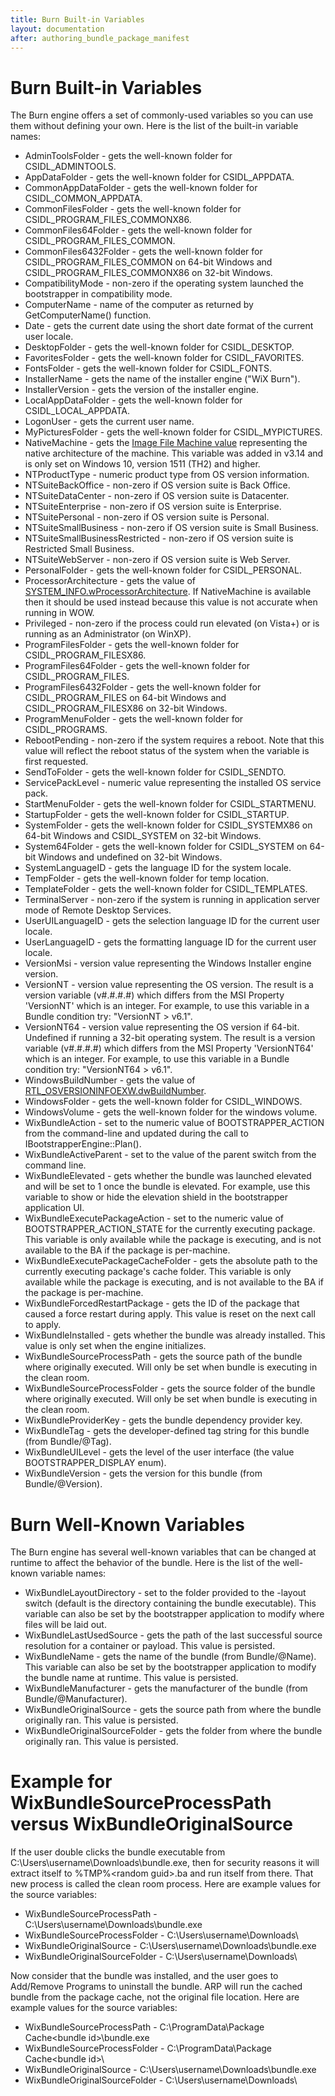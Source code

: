 ```yaml
---
title: Burn Built-in Variables
layout: documentation
after: authoring_bundle_package_manifest
---
```

# Burn Built-in Variables

The Burn engine offers a set of commonly-used variables so you can use them without defining your own. Here is the list of the built-in variable names:

* AdminToolsFolder - gets the well-known folder for CSIDL\_ADMINTOOLS.
* AppDataFolder - gets the well-known folder for CSIDL\_APPDATA.
* CommonAppDataFolder - gets the well-known folder for CSIDL\_COMMON\_APPDATA.
* CommonFilesFolder - gets the well-known folder for CSIDL\_PROGRAM\_FILES\_COMMONX86.
* CommonFiles64Folder - gets the well-known folder for CSIDL\_PROGRAM\_FILES\_COMMON.
* CommonFiles6432Folder - gets the well-known folder for CSIDL\_PROGRAM\_FILES\_COMMON on 64-bit Windows and CSIDL\_PROGRAM\_FILES\_COMMONX86 on 32-bit Windows.
* CompatibilityMode - non-zero if the operating system launched the bootstrapper in compatibility mode.
* ComputerName - name of the computer as returned by GetComputerName() function.
* Date - gets the current date using the short date format of the current user locale.
* DesktopFolder - gets the well-known folder for CSIDL\_DESKTOP.
* FavoritesFolder - gets the well-known folder for CSIDL\_FAVORITES.
* FontsFolder - gets the well-known folder for CSIDL\_FONTS.
* InstallerName - gets the name of the installer engine (&quot;WiX Burn&quot;).
* InstallerVersion - gets the version of the installer engine.
* LocalAppDataFolder - gets the well-known folder for CSIDL\_LOCAL\_APPDATA.
* LogonUser - gets the current user name.
* MyPicturesFolder - gets the well-known folder for CSIDL\_MYPICTURES.
* NativeMachine - gets the [Image File Machine value](https://docs.microsoft.com/en-us/windows/win32/sysinfo/image-file-machine-constants) representing the native architecture of the machine. This variable was added in v3.14 and is only set on Windows 10, version 1511 (TH2) and higher.
* NTProductType - numeric product type from OS version information.
* NTSuiteBackOffice - non-zero if OS version suite is Back Office.
* NTSuiteDataCenter - non-zero if OS version suite is Datacenter.
* NTSuiteEnterprise - non-zero if OS version suite is Enterprise.
* NTSuitePersonal - non-zero if OS version suite is Personal.
* NTSuiteSmallBusiness - non-zero if OS version suite is Small Business.
* NTSuiteSmallBusinessRestricted - non-zero if OS version suite is Restricted Small Business.
* NTSuiteWebServer - non-zero if OS version suite is Web Server.
* PersonalFolder - gets the well-known folder for CSIDL\_PERSONAL.
* ProcessorArchitecture - gets the value of [SYSTEM_INFO.wProcessorArchitecture](http://msdn.microsoft.com/en-us/library/windows/desktop/ms724958%28v=vs.85%29.aspx). If NativeMachine is available then it should be used instead because this value is not accurate when running in WOW.
* Privileged - non-zero if the process could run elevated (on Vista+) or is running as an Administrator (on WinXP).
* ProgramFilesFolder - gets the well-known folder for CSIDL\_PROGRAM\_FILESX86.
* ProgramFiles64Folder - gets the well-known folder for CSIDL\_PROGRAM\_FILES.
* ProgramFiles6432Folder - gets the well-known folder for CSIDL\_PROGRAM\_FILES on 64-bit Windows and CSIDL\_PROGRAM\_FILESX86 on 32-bit Windows.
* ProgramMenuFolder - gets the well-known folder for CSIDL\_PROGRAMS.
* RebootPending - non-zero if the system requires a reboot. Note that this value will reflect the reboot status of the system when the variable is first requested.
* SendToFolder - gets the well-known folder for CSIDL\_SENDTO.
* ServicePackLevel - numeric value representing the installed OS service pack.
* StartMenuFolder - gets the well-known folder for CSIDL\_STARTMENU.
* StartupFolder - gets the well-known folder for CSIDL\_STARTUP.
* SystemFolder - gets the well-known folder for CSIDL\_SYSTEMX86 on 64-bit Windows and CSIDL\_SYSTEM on 32-bit Windows.
* System64Folder - gets the well-known folder for CSIDL\_SYSTEM on 64-bit Windows and undefined on 32-bit Windows.
* SystemLanguageID - gets the language ID for the system locale.
* TempFolder - gets the well-known folder for temp location.
* TemplateFolder - gets the well-known folder for CSIDL\_TEMPLATES.
* TerminalServer - non-zero if the system is running in application server mode of Remote Desktop Services.
* UserUILanguageID - gets the selection language ID for the current user locale.
* UserLanguageID - gets the formatting language ID for the current user locale.
* VersionMsi - version value representing the Windows Installer engine version.
* VersionNT - version value representing the OS version. The result is a version variable (v#.#.#.#) which differs from the MSI Property &apos;VersionNT&apos; which is an integer. For example, to use this variable in a Bundle condition try: &quot;VersionNT &gt; v6.1&quot;.
* VersionNT64 - version value representing the OS version if 64-bit. Undefined if running a 32-bit operating system. The result is a version variable (v#.#.#.#) which differs from the MSI Property &apos;VersionNT64&apos; which is an integer. For example, to use this variable in a Bundle condition try: &quot;VersionNT64 &gt; v6.1&quot;.
* WindowsBuildNumber - gets the value of [RTL_OSVERSIONINFOEXW.dwBuildNumber](https://docs.microsoft.com/en-us/windows-hardware/drivers/ddi/wdm/ns-wdm-_osversioninfoexw).
* WindowsFolder - gets the well-known folder for CSIDL\_WINDOWS.
* WindowsVolume - gets the well-known folder for the windows volume.
* WixBundleAction - set to the numeric value of BOOTSTRAPPER\_ACTION from the command-line and updated during the call to IBootstrapperEngine::Plan().
* WixBundleActiveParent - set to the value of the parent switch from the command line.
* WixBundleElevated - gets whether the bundle was launched elevated and will be set to 1 once the bundle is elevated. For example, use this variable to show or hide the elevation shield in the bootstrapper application UI.
* WixBundleExecutePackageAction - set to the numeric value of BOOTSTRAPPER_ACTION_STATE for the currently executing package. This variable is only available while the package is executing, and is not available to the BA if the package is per-machine.
* WixBundleExecutePackageCacheFolder - gets the absolute path to the currently executing package&apos;s cache folder. This variable is only available while the package is executing, and is not available to the BA if the package is per-machine.
* WixBundleForcedRestartPackage - gets the ID of the package that caused a force restart during apply. This value is reset on the next call to apply.
* WixBundleInstalled - gets whether the bundle was already installed. This value is only set when the engine initializes.
* WixBundleSourceProcessPath - gets the source path of the bundle where originally executed. Will only be set when bundle is executing in the clean room.
* WixBundleSourceProcessFolder - gets the source folder of the bundle where originally executed. Will only be set when bundle is executing in the clean room.
* WixBundleProviderKey - gets the bundle dependency provider key.
* WixBundleTag - gets the developer-defined tag string for this bundle (from Bundle/@Tag).
* WixBundleUILevel - gets the level of the user interface (the value BOOTSTRAPPER\_DISPLAY enum).
* WixBundleVersion - gets the version for this bundle (from Bundle/@Version).

# Burn Well-Known Variables

The Burn engine has several well-known variables that can be changed at runtime to affect the behavior of the bundle. Here is the list of the well-known variable names:

* WixBundleLayoutDirectory - set to the folder provided to the -layout switch (default is the directory containing the bundle executable). This variable can also be set by the bootstrapper application to modify where files will be laid out.
* WixBundleLastUsedSource - gets the path of the last successful source resolution for a container or payload. This value is persisted.
* WixBundleName - gets the name of the bundle (from Bundle/@Name). This variable can also be set by the bootstrapper application to modify the bundle name at runtime. This value is persisted.
* WixBundleManufacturer - gets the manufacturer of the bundle (from Bundle/@Manufacturer).
* WixBundleOriginalSource - gets the source path from where the bundle originally ran. This value is persisted.
* WixBundleOriginalSourceFolder - gets the folder from where the bundle originally ran. This value is persisted.

# Example for WixBundleSourceProcessPath versus WixBundleOriginalSource

If the user double clicks the bundle executable from C:\Users\username\Downloads\bundle.exe, then for security reasons it will extract itself to %TMP%\<random guid>\.ba and run itself from there.
That new process is called the clean room process.
Here are example values for the source variables:

* WixBundleSourceProcessPath - C:\Users\username\Downloads\bundle.exe
* WixBundleSourceProcessFolder - C:\Users\username\Downloads\
* WixBundleOriginalSource - C:\Users\username\Downloads\bundle.exe
* WixBundleOriginalSourceFolder - C:\Users\username\Downloads\

Now consider that the bundle was installed, and the user goes to Add/Remove Programs to uninstall the bundle.
ARP will run the cached bundle from the package cache, not the original file location.
Here are example values for the source variables:

* WixBundleSourceProcessPath - C:\ProgramData\Package Cache\<bundle id>\bundle.exe
* WixBundleSourceProcessFolder - C:\ProgramData\Package Cache\<bundle id>\
* WixBundleOriginalSource - C:\Users\username\Downloads\bundle.exe
* WixBundleOriginalSourceFolder - C:\Users\username\Downloads\
